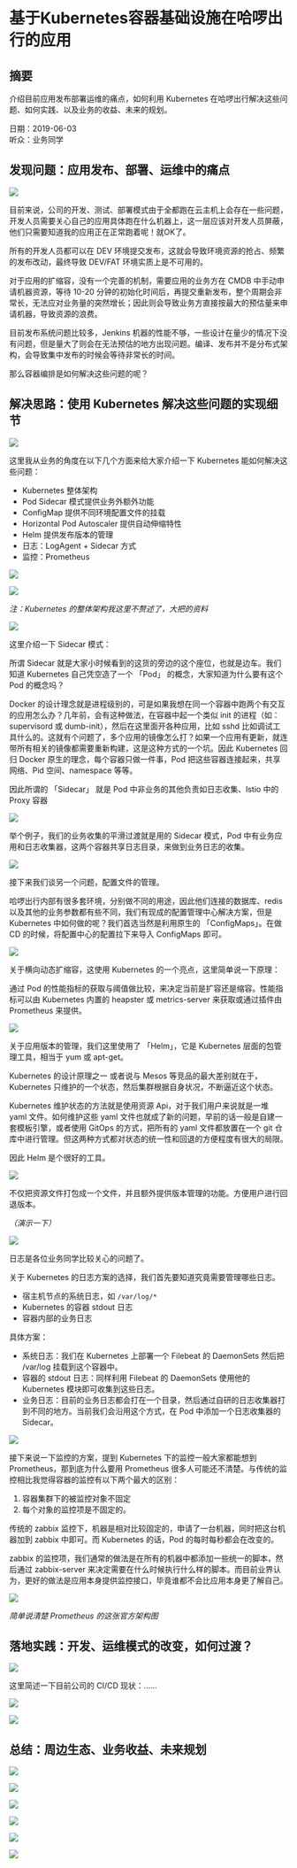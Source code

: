 # 基于Kubernetes容器基础设施在哈啰出行的应用

## 摘要

介绍目前应用发布部署运维的痛点，如何利用 Kubernetes 在哈啰出行解决这些问题、如何实践、以及业务的收益、未来的规划。

日期：2019-06-03  
听众：业务同学

## 发现问题：应用发布、部署、运维中的痛点

![](hellobike-kubernetes-201906/03.svg)

目前来说，公司的开发、测试、部署模式由于全都跑在云主机上会存在一些问题，开发人员需要关心自己的应用具体跑在什么机器上，这一层应该对开发人员屏蔽，他们只需要知道我的应用正在正常跑着呢！就OK了。

所有的开发人员都可以在 DEV 环境提交发布，这就会导致环境资源的抢占、频繁的发布改动，最终导致 DEV/FAT 环境实质上是不可用的。

对于应用的扩缩容，没有一个完善的机制，需要应用的业务方在 CMDB 中手动申请机器资源，等待 10-20 分钟的初始化时间后，再提交重新发布，整个周期会非常长，无法应对业务量的突然增长；因此则会导致业务方直接按最大的预估量来申请机器，导致资源的浪费。

目前发布系统问题比较多，Jenkins 机器的性能不够，一些设计在量少的情况下没有问题，但是量大了则会在无法预估的地方出现问题。编译、发布并不是分布式架构，会导致集中发布的时候会等待非常长的时间。

那么容器编排是如何解决这些问题的呢？

## 解决思路：使用 Kubernetes 解决这些问题的实现细节

![](hellobike-kubernetes-201906/04.svg)

这里我从业务的角度在以下几个方面来给大家介绍一下 Kubernetes 能如何解决这些问题：

- Kubernetes 整体架构
- Pod Sidecar 模式提供业务外额外功能
- ConfigMap 提供不同环境配置文件的挂载
- Horizontal Pod Autoscaler 提供自动伸缩特性
- Helm 提供发布版本的管理
- 日志：LogAgent + Sidecar 方式
- 监控：Prometheus

![](hellobike-kubernetes-201906/05.png)

![](hellobike-kubernetes-201906/06.png)

*注：Kubernetes 的整体架构我这里不赘述了，大把的资料*

![](hellobike-kubernetes-201906/07.png)

这里介绍一下 Sidecar 模式：

所谓 Sidecar 就是大家小时候看到的这货的旁边的这个座位，也就是边车。我们知道 Kubernetes 自己凭空造了一个 「Pod」 的概念，大家知道为什么要有这个 Pod 的概念吗？

Docker 的设计理念就是进程级别的，可是如果我想在同一个容器中跑两个有交互的应用怎么办？几年前，会有这种做法，在容器中起一个类似 init 的进程（如：supervisord 或 dumb-init），然后在这里面开各种应用，比如 sshd 比如调试工具什么的。这就有个问题了，多个应用的镜像怎么打？如果一个应用有更新，就连带所有相关的镜像都需要重新构建，这是这种方式的一个坑。因此 Kubernetes 回归 Docker 原生的理念，每个容器只做一件事，Pod 把这些容器连接起来，共享网络、Pid 空间、namespace 等等。

因此所谓的 「Sidecar」 就是 Pod 中非业务的其他负责如日志收集、Istio 中的 Proxy 容器

![](hellobike-kubernetes-201906/08.png)

举个例子，我们的业务收集的平滑过渡就是用的 Sidecar 模式，Pod 中有业务应用和日志收集器，这两个容器共享日志目录，来做到业务日志的收集。

![](hellobike-kubernetes-201906/09.png)

接下来我们谈另一个问题，配置文件的管理。

哈啰出行内部有很多套环境，分别做不同的用途，因此他们连接的数据库、redis 以及其他的业务参数都有些不同，我们有现成的配置管理中心解决方案，但是 Kubernetes 中如何做的呢？我们首选当然是利用原生的 「ConfigMaps」。在做 CD 的时候，将配置中心的配置拉下来导入 ConfigMaps 即可。

![](hellobike-kubernetes-201906/10.png)

关于横向动态扩缩容，这使用 Kubernetes 的一个亮点，这里简单说一下原理：

通过 Pod 的性能指标的获取与阈值做比较，来决定当前是扩容还是缩容。性能指标可以由 Kubernetes 内置的 heapster 或 metrics-server 来获取或通过插件由 Prometheus 来提供。

![](hellobike-kubernetes-201906/11.png)

关于应用版本的管理，我们这里使用了 「Helm」，它是 Kubernetes 层面的包管理工具，相当于 yum 或 apt-get。

Kubernetes 的设计原理之一 或者说与 Mesos 等竞品的最大差别就在于，Kubernetes 只维护的一个状态，然后集群根据自身状况，不断逼近这个状态。

Kubernetes 维护状态的方法就是使用资源 Api，对于我们用户来说就是一堆 yaml 文件。如何维护这些 yaml 文件也就成了新的问题，早前的话一般是自建一套模板引擎，或者使用 GitOps 的方式，把所有的 yaml 文件都放置在一个 git 仓库中进行管理。但这两种方式都对状态的统一性和回退的方便程度有很大的局限。

因此 Helm 是个很好的工具。

![](hellobike-kubernetes-201906/12.png)

不仅把资源文件打包成一个文件，并且额外提供版本管理的功能。方便用户进行回退版本。

*（演示一下）*

![](hellobike-kubernetes-201906/13.png)

日志是各位业务同学比较关心的问题了。

关于 Kubernetes 的日志方案的选择，我们首先要知道究竟需要管理哪些日志。

- 宿主机节点的系统日志，如 `/var/log/*`
- Kubernetes 的容器 stdout 日志
- 容器内部的业务日志

具体方案：

- 系统日志：我们在 Kubernetes 上部署一个 Filebeat 的 DaemonSets 然后把 /var/log 挂载到这个容器中。
- 容器的 stdout 日志：同样利用 Filebeat 的 DaemonSets 使用他的 Kubernetes 模块即可收集到这些日志。
- 业务日志：目前的业务日志都会打在一个目录，然后通过自研的日志收集器打到不同的地方。当前我们会沿用这个方式，在 Pod 中添加一个日志收集器的 Sidecar。

![](hellobike-kubernetes-201906/14.svg)

接下来说一下监控的方案，提到 Kubernetes 下的监控一般大家都能想到 Prometheus，那到底为什么要用 Prometheus 很多人可能还不清楚。与传统的监控相比我觉得容器的监控有以下两个最大的区别：

1. 容器集群下的被监控对象不固定
2. 每个对象的监控项是不固定的。

传统的 zabbix 监控下，机器是相对比较固定的，申请了一台机器，同时把这台机器加到 zabbix 中即可。而 Kubernetes 的话，Pod 的每时每秒都会在改变的。

zabbix 的监控项，我们通常的做法是在所有的机器中都添加一些统一的脚本，然后通过 zabbix-server 来决定需要在什么时候执行什么样的脚本。而目前业界认为，更好的做法是应用本身提供监控接口，毕竟谁都不会比应用本身更了解自己。

![](hellobike-kubernetes-201906/15.png)

*简单说清楚 Prometheus 的这张官方架构图*

## 落地实践：开发、运维模式的改变，如何过渡？

![](hellobike-kubernetes-201906/17.png)

这里简述一下目前公司的 CI/CD 现状：……

![](hellobike-kubernetes-201906/18.png)

![](hellobike-kubernetes-201906/19.svg)

## 总结：周边生态、业务收益、未来规划

![](hellobike-kubernetes-201906/21.png)

![](hellobike-kubernetes-201906/22.svg)

![](hellobike-kubernetes-201906/23.svg)

![](hellobike-kubernetes-201906/24.svg)

![](hellobike-kubernetes-201906/25.png)

![](hellobike-kubernetes-201906/26.svg)
